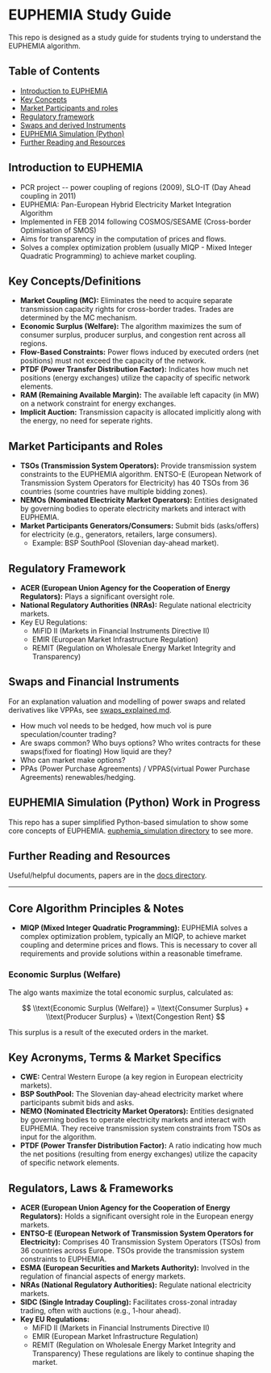 # EUPHEMIA Study Guide

This repo is designed as a study guide for students trying to understand the EUPHEMIA algorithm.

## Table of Contents

- [Introduction to EUPHEMIA](#introduction-to-euphemia)
- [Key Concepts](#key-concepts)
- [Market Participants and roles](#market-participants-and-roles)
- [Regulatory framework](#regulatory-framework)
- [Swaps and derived Instruments](./swaps_explained.md)
- [EUPHEMIA Simulation (Python)](./euphemia_simulation/README.md)
- [Further Reading and Resources](./docs/README.md)

## Introduction to EUPHEMIA

- PCR project -- power coupling of regions (2009), SLO-IT (Day Ahead coupling in 2011)
- EUPHEMIA: Pan-European Hybrid Electricity Market Integration Algorithm
- Implemented in FEB 2014 following COSMOS/SESAME (Cross-border Optimisation of SMOS)
- Aims for transparency in the computation of prices and flows.
- Solves a complex optimization problem (usually MIQP - Mixed Integer Quadratic Programming) to achieve market coupling.

## Key Concepts/Definitions

- **Market Coupling (MC):** Eliminates the need to acquire separate transmission capacity rights for cross-border trades. Trades are determined by the MC mechanism.
- **Economic Surplus (Welfare):** The algorithm maximizes the sum of consumer surplus, producer surplus, and congestion rent across all regions.
- **Flow-Based Constraints:** Power flows induced by executed orders (net positions) must not exceed the capacity of the network.
- **PTDF (Power Transfer Distribution Factor):** Indicates how much net positions (energy exchanges) utilize the capacity of specific network elements.
- **RAM (Remaining Available Margin):** The available left capacity (in MW) on a network constraint for energy exchanges.
- **Implicit Auction:** Transmission capacity is allocated implicitly along with the energy, no need for seperate rights.

## Market Participants and Roles

- **TSOs (Transmission System Operators):** Provide transmission system constraints to the EUPHEMIA algorithm. ENTSO-E (European Network of Transmission System Operators for Electricity) has 40 TSOs from 36 countries (some countries have multiple bidding zones).
- **NEMOs (Nominated Electricity Market Operators):** Entities designated by governing bodies to operate electricity markets and interact with EUPHEMIA.
- **Market Participants Generators/Consumers:** Submit bids (asks/offers) for electricity (e.g., generators, retailers, large consumers).
    - Example: BSP SouthPool (Slovenian day-ahead market).

## Regulatory Framework

- **ACER (European Union Agency for the Cooperation of Energy Regulators):** Plays a significant oversight role.
- **National Regulatory Authorities (NRAs):** Regulate national electricity markets.
- Key EU Regulations:
    - MiFID II (Markets in Financial Instruments Directive II)
    - EMIR (European Market Infrastructure Regulation)
    - REMIT (Regulation on Wholesale Energy Market Integrity and Transparency)

## Swaps and Financial Instruments

For an explanation valuation and modelling  of power swaps and related derivatives like VPPAs, see [swaps_explained.md](./power_derivatives/swaps_explained.md).

- How much vol needs to be hedged, how much vol is pure speculation/counter trading?
- Are swaps common? Who buys options? Who writes contracts for these swaps(fixed for floating) How liquid are they?
- Who can market make options?
- PPAs (Power Purchase Agreements) / VPPAS(virtual Power  Purchase Agreements) renewables/hedging.

## EUPHEMIA Simulation (Python) Work in Progress

This repo has a super simplified Python-based simulation to show some core concepts of EUPHEMIA.
[euphemia_simulation directory](./euphemia_simulation/README.md) to see more.

## Further Reading and Resources

Useful/helpful documents, papers are in the [docs directory](./docs/README.md).

---

## Core Algorithm Principles & Notes

- **MIQP (Mixed Integer Quadratic Programming):** EUPHEMIA solves a complex optimization problem, typically an MIQP, to achieve market coupling and determine prices and flows. This is necessary to cover all requirements and provide solutions within a reasonable timeframe.

### Economic Surplus (Welfare)

The algo wants maximize the total economic surplus, calculated as:

$$
\\text{Economic Surplus (Welfare)} = \\text{Consumer Surplus} + \\text{Producer Surplus} + \\text{Congestion Rent}
$$

This surplus is a result of the executed orders in the market.

## Key Acronyms, Terms & Market Specifics

- **CWE:** Central Western Europe (a key region in European electricity markets).
- **BSP SouthPool:** The Slovenian day-ahead electricity market where participants submit bids and asks.
- **NEMO (Nominated Electricity Market Operators):** Entities designated by governing bodies to operate electricity markets and interact with EUPHEMIA. They receive transmission system constraints from TSOs as input for the algorithm.
- **PTDF (Power Transfer Distribution Factor):** A ratio indicating how much the net positions (resulting from energy exchanges) utilize the capacity of specific network elements.
## Regulators, Laws & Frameworks

- **ACER (European Union Agency for the Cooperation of Energy Regulators):** Holds a significant oversight role in the European energy markets.
- **ENTSO-E (European Network of Transmission System Operators for Electricity):** Comprises 40 Transmission System Operators (TSOs) from 36 countries across Europe. TSOs provide the transmission system constraints to EUPHEMIA.
- **ESMA (European Securities and Markets Authority):** Involved in the regulation of financial aspects of energy markets.
- **NRAs (National Regulatory Authorities):** Regulate national electricity markets.
- **SIDC (Single Intraday Coupling):** Facilitates cross-zonal intraday trading, often with auctions (e.g., 1-hour ahead).
- **Key EU Regulations:**
    - MiFID II (Markets in Financial Instruments Directive II)
    - EMIR (European Market Infrastructure Regulation)
    - REMIT (Regulation on Wholesale Energy Market Integrity and Transparency)
    These regulations are likely to continue shaping the market.

